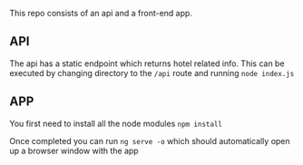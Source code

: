 This repo consists of an api and a front-end app. 

## API
The api has a static endpoint which returns hotel related info. This can be executed by changing directory to the `/api` route and running `node index.js`

## APP
You first need to install all the node modules
`npm install`

Once completed you can run `ng serve -o` which should automatically open up a browser window with the app
